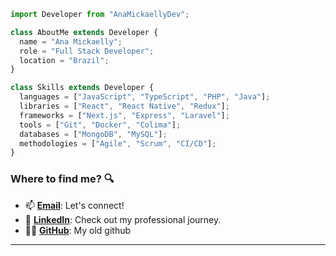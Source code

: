 ```js
import Developer from "AnaMickaellyDev";

class AboutMe extends Developer {
  name = "Ana Mickaelly";
  role = "Full Stack Developer";
  location = "Brazil";
}

class Skills extends Developer {
  languages = ["JavaScript", "TypeScript", "PHP", "Java"];
  libraries = ["React", "React Native", "Redux"];
  frameworks = ["Next.js", "Express", "Laravel"];
  tools = ["Git", "Docker", "Colima"];
  databases = ["MongoDB", "MySQL"];
  methodologies = ["Agile", "Scrum", "CI/CD"];
}

```

### Where to find me? :mag:

- 📫 **[Email](mailto:ana.codes2@gmail.com)**: Let's connect!
- 💼 **[LinkedIn](https://www.linkedin.com/in/anamickaellydev/)**: Check out my professional journey.
- 👩‍💻 **[GitHub](https://github.com/AnaMickaelly)**: My old github

---


